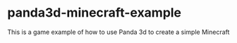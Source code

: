 # panda3d-minecraft-example
This is a game example of how to use Panda 3d to create a simple Minecraft
